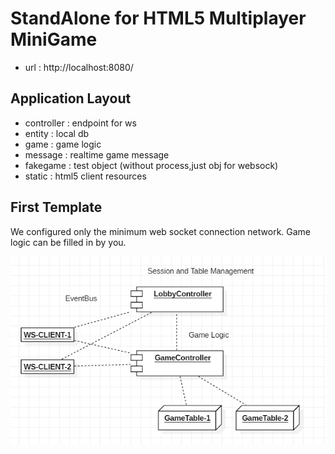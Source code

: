 # StandAlone for HTML5 Multiplayer MiniGame

- url : http://localhost:8080/

## Application Layout
- controller : endpoint for ws
- entity : local db
- game : game logic
- message : realtime game message
- fakegame : test object (without process,just obj for websock)
- static : html5 client resources

## First Template

We configured only the minimum web socket connection network. Game logic can be filled in by you.

![...](doc/ws-server.png)